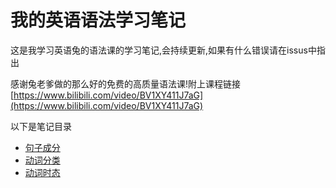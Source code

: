 # 我的英语语法学习笔记

这是我学习英语兔的语法课的学习笔记,会持续更新,如果有什么错误请在issus中指出

感谢兔老爹做的那么好的免费的高质量语法课!附上课程链接[https://www.bilibili.com/video/BV1XY411J7aG](https://www.bilibili.com/video/BV1XY411J7aG)

以下是笔记目录

- [句子成分](./%E5%8F%A5%E5%AD%90%E6%88%90%E5%88%86.md)
- [动词分类](./%E5%8A%A8%E8%AF%8D%E5%88%86%E7%B1%BB.md)
- [动词时态](./动词时态.md)
